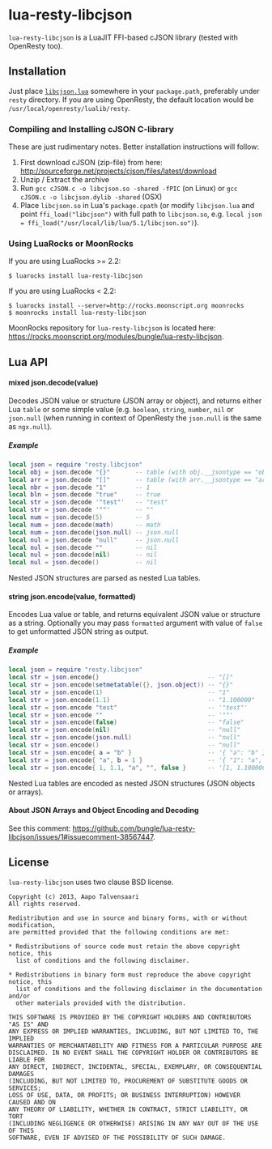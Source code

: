 # lua-resty-libcjson

`lua-resty-libcjson` is a LuaJIT FFI-based cJSON library (tested with OpenResty too).

## Installation

Just place [`libcjson.lua`](https://github.com/bungle/lua-resty-libcjson/blob/master/lib/resty/libcjson.lua) somewhere in your `package.path`, preferably under `resty` directory. If you are using OpenResty, the default location would be `/usr/local/openresty/lualib/resty`.

### Compiling and Installing cJSON C-library

These are just rudimentary notes. Better installation instructions will follow:

1. First download cJSON (zip-file) from here: http://sourceforge.net/projects/cjson/files/latest/download
2. Unzip / Extract the archive
3. Run `gcc cJSON.c -o libcjson.so -shared -fPIC` (on Linux) or `gcc cJSON.c -o libcjson.dylib -shared` (OSX)
4. Place `libcjson.so` in Lua's `package.cpath` (or modify `libcjson.lua` and point `ffi_load("libcjson")` with full path to `libcjson.so`, e.g. `local json = ffi_load("/usr/local/lib/lua/5.1/libcjson.so")`).

### Using LuaRocks or MoonRocks

If you are using LuaRocks >= 2.2:

```Shell
$ luarocks install lua-resty-libcjson
```

If you are using LuaRocks < 2.2:

```Shell
$ luarocks install --server=http://rocks.moonscript.org moonrocks
$ moonrocks install lua-resty-libcjson
```

MoonRocks repository for `lua-resty-libcjson`  is located here: https://rocks.moonscript.org/modules/bungle/lua-resty-libcjson.

## Lua API
#### mixed json.decode(value)

Decodes JSON value or structure (JSON array or object), and returns either Lua `table` or some simple value (e.g. `boolean`, `string`, `number`, `nil` or `json.null` (when running in context of OpenResty the `json.null` is the same as `ngx.null`).

##### Example

```lua
local json = require "resty.libcjson"
local obj = json.decode "{}"       -- table (with obj.__jsontype == "object")
local arr = json.decode "[]"       -- table (with arr.__jsontype == "array")
local nbr = json.decode "1"        -- 1
local bln = json.decode "true"     -- true
local str = json.decode '"test"'   -- "test"
local str = json.decode '""'       -- ""
local num = json.decode(5)         -- 5
local num = json.decode(math)      -- math
local num = json.decode(json.null) -- json.null
local nul = json.decode "null"     -- json.null
local nul = json.decode ""         -- nil
local nul = json.decode(nil)       -- nil
local nul = json.decode()          -- nil
```

Nested JSON structures are parsed as nested Lua tables.

#### string json.encode(value, formatted)

Encodes Lua value or table, and returns equivalent JSON value or structure as a string. Optionally you may pass `formatted` argument with value of `false` to get unformatted JSON string as output.

##### Example

```lua
local json = require "resty.libcjson"
local str = json.encode{}                              -- "[]"
local str = json.encode(setmetatable({}, json.object)) -- "{}"
local str = json.encode(1)                             -- "1"
local str = json.encode(1.1)                           -- "1.100000"
local str = json.encode "test"                         -- '"test"'
local str = json.encode ""                             -- '""'
local str = json.encode(false)                         -- "false"
local str = json.encode(nil)                           -- "null"
local str = json.encode(json.null)                     -- "null"
local str = json.encode()                              -- "null"
local str = json.encode{ a = "b" }                     -- '{ "a": "b" }'
local str = json.encode{ "a", b = 1 }                  -- '{ "1": "a", "b": 1 }'
local str = json.encode{ 1, 1.1, "a", "", false }      -- '[1, 1.100000, "a", "", false]' 
```

Nested Lua tables are encoded as nested JSON structures (JSON objects or arrays).

#### About JSON Arrays and Object Encoding and Decoding

See this comment: https://github.com/bungle/lua-resty-libcjson/issues/1#issuecomment-38567447.

## License

`lua-resty-libcjson` uses two clause BSD license.

```
Copyright (c) 2013, Aapo Talvensaari
All rights reserved.

Redistribution and use in source and binary forms, with or without modification,
are permitted provided that the following conditions are met:

* Redistributions of source code must retain the above copyright notice, this
  list of conditions and the following disclaimer.

* Redistributions in binary form must reproduce the above copyright notice, this
  list of conditions and the following disclaimer in the documentation and/or
  other materials provided with the distribution.

THIS SOFTWARE IS PROVIDED BY THE COPYRIGHT HOLDERS AND CONTRIBUTORS "AS IS" AND
ANY EXPRESS OR IMPLIED WARRANTIES, INCLUDING, BUT NOT LIMITED TO, THE IMPLIED
WARRANTIES OF MERCHANTABILITY AND FITNESS FOR A PARTICULAR PURPOSE ARE
DISCLAIMED. IN NO EVENT SHALL THE COPYRIGHT HOLDER OR CONTRIBUTORS BE LIABLE FOR
ANY DIRECT, INDIRECT, INCIDENTAL, SPECIAL, EXEMPLARY, OR CONSEQUENTIAL DAMAGES
(INCLUDING, BUT NOT LIMITED TO, PROCUREMENT OF SUBSTITUTE GOODS OR SERVICES;
LOSS OF USE, DATA, OR PROFITS; OR BUSINESS INTERRUPTION) HOWEVER CAUSED AND ON
ANY THEORY OF LIABILITY, WHETHER IN CONTRACT, STRICT LIABILITY, OR TORT
(INCLUDING NEGLIGENCE OR OTHERWISE) ARISING IN ANY WAY OUT OF THE USE OF THIS
SOFTWARE, EVEN IF ADVISED OF THE POSSIBILITY OF SUCH DAMAGE.
```

